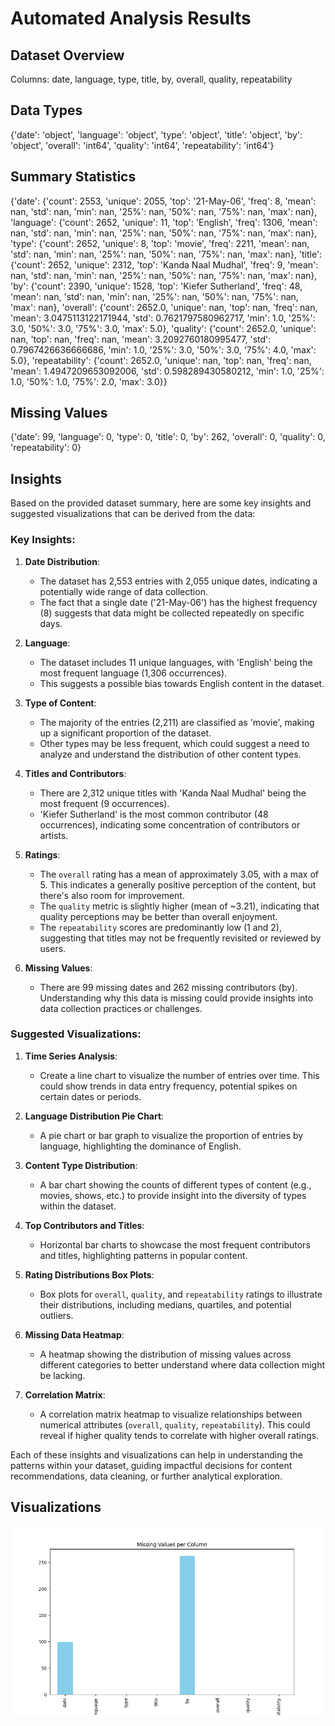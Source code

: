 # Automated Analysis Results

## Dataset Overview
Columns: date, language, type, title, by, overall, quality, repeatability

## Data Types
{'date': 'object', 'language': 'object', 'type': 'object', 'title': 'object', 'by': 'object', 'overall': 'int64', 'quality': 'int64', 'repeatability': 'int64'}

## Summary Statistics
{'date': {'count': 2553, 'unique': 2055, 'top': '21-May-06', 'freq': 8, 'mean': nan, 'std': nan, 'min': nan, '25%': nan, '50%': nan, '75%': nan, 'max': nan}, 'language': {'count': 2652, 'unique': 11, 'top': 'English', 'freq': 1306, 'mean': nan, 'std': nan, 'min': nan, '25%': nan, '50%': nan, '75%': nan, 'max': nan}, 'type': {'count': 2652, 'unique': 8, 'top': 'movie', 'freq': 2211, 'mean': nan, 'std': nan, 'min': nan, '25%': nan, '50%': nan, '75%': nan, 'max': nan}, 'title': {'count': 2652, 'unique': 2312, 'top': 'Kanda Naal Mudhal', 'freq': 9, 'mean': nan, 'std': nan, 'min': nan, '25%': nan, '50%': nan, '75%': nan, 'max': nan}, 'by': {'count': 2390, 'unique': 1528, 'top': 'Kiefer Sutherland', 'freq': 48, 'mean': nan, 'std': nan, 'min': nan, '25%': nan, '50%': nan, '75%': nan, 'max': nan}, 'overall': {'count': 2652.0, 'unique': nan, 'top': nan, 'freq': nan, 'mean': 3.0475113122171944, 'std': 0.7621797580962717, 'min': 1.0, '25%': 3.0, '50%': 3.0, '75%': 3.0, 'max': 5.0}, 'quality': {'count': 2652.0, 'unique': nan, 'top': nan, 'freq': nan, 'mean': 3.2092760180995477, 'std': 0.7967426636666686, 'min': 1.0, '25%': 3.0, '50%': 3.0, '75%': 4.0, 'max': 5.0}, 'repeatability': {'count': 2652.0, 'unique': nan, 'top': nan, 'freq': nan, 'mean': 1.4947209653092006, 'std': 0.598289430580212, 'min': 1.0, '25%': 1.0, '50%': 1.0, '75%': 2.0, 'max': 3.0}}

## Missing Values
{'date': 99, 'language': 0, 'type': 0, 'title': 0, 'by': 262, 'overall': 0, 'quality': 0, 'repeatability': 0}

## Insights
Based on the provided dataset summary, here are some key insights and suggested visualizations that can be derived from the data:

### Key Insights:

1. **Date Distribution**:
   - The dataset has 2,553 entries with 2,055 unique dates, indicating a potentially wide range of data collection.
   - The fact that a single date ('21-May-06') has the highest frequency (8) suggests that data might be collected repeatedly on specific days.

2. **Language**:
   - The dataset includes 11 unique languages, with 'English' being the most frequent language (1,306 occurrences).
   - This suggests a possible bias towards English content in the dataset.

3. **Type of Content**:
   - The majority of the entries (2,211) are classified as 'movie', making up a significant proportion of the dataset.
   - Other types may be less frequent, which could suggest a need to analyze and understand the distribution of other content types.

4. **Titles and Contributors**:
   - There are 2,312 unique titles with 'Kanda Naal Mudhal' being the most frequent (9 occurrences).
   - 'Kiefer Sutherland' is the most common contributor (48 occurrences), indicating some concentration of contributors or artists.

5. **Ratings**:
   - The `overall` rating has a mean of approximately 3.05, with a max of 5. This indicates a generally positive perception of the content, but there's also room for improvement.
   - The `quality` metric is slightly higher (mean of ~3.21), indicating that quality perceptions may be better than overall enjoyment.
   - The `repeatability` scores are predominantly low (1 and 2), suggesting that titles may not be frequently revisited or reviewed by users.

6. **Missing Values**:
   - There are 99 missing dates and 262 missing contributors (by). Understanding why this data is missing could provide insights into data collection practices or challenges.

### Suggested Visualizations:

1. **Time Series Analysis**:
   - Create a line chart to visualize the number of entries over time. This could show trends in data entry frequency, potential spikes on certain dates or periods.

2. **Language Distribution Pie Chart**:
   - A pie chart or bar graph to visualize the proportion of entries by language, highlighting the dominance of English.

3. **Content Type Distribution**:
   - A bar chart showing the counts of different types of content (e.g., movies, shows, etc.) to provide insight into the diversity of types within the dataset.

4. **Top Contributors and Titles**:
   - Horizontal bar charts to showcase the most frequent contributors and titles, highlighting patterns in popular content.

5. **Rating Distributions Box Plots**:
   - Box plots for `overall`, `quality`, and `repeatability` ratings to illustrate their distributions, including medians, quartiles, and potential outliers.

6. **Missing Data Heatmap**:
   - A heatmap showing the distribution of missing values across different categories to better understand where data collection might be lacking.

7. **Correlation Matrix**:
   - A correlation matrix heatmap to visualize relationships between numerical attributes (`overall`, `quality`, `repeatability`). This could reveal if higher quality tends to correlate with higher overall ratings.

Each of these insights and visualizations can help in understanding the patterns within your dataset, guiding impactful decisions for content recommendations, data cleaning, or further analytical exploration.

## Visualizations
![Missing Values](missing_values.png)

